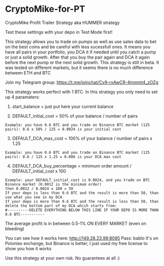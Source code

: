# CryptoMike-for-PT
CryptoMike Profit Trailer Strategy aka HUMMER strategy

Test these settings with your depo in Test Mode first!

This strategy allows you to trade on pumps as well as use sales data to bet on the best coins and be careful with less sucessfull ones.
It means you have all pairs in your portfolio, you DCA it if needed until you catch a pump or just a solid growth.
After that you buy the pair again and DCA it again before the next pump or the next solid growth.
This strategy is still in beta. It was tested on different markets, but it seems there is no much difference between ETH and BTC

Join my Telegram group: https://t.me/joinchat/Cv9-rxAwCR-4mmmt4_zOZg 

This strategy works perfect with 1 BTC.
In this strategy you only need to set up 4 paramaters:

  1. start_balance = just put here your current balance

  2. DEFAULT_initial_cost = 50% of your balance / number of pairs 

    Example: you have 0.6 BTC and you trade on Binance BTC market (125 pairs): 0.6 x 50% / 125 = 0.0024 is your initial cost

  3. DEFAULT_DCA_max_cost = 100% of your balance / number of pairs  x 1.25 

    Example: you have 0.6 BTC and you trade on Binance BTC market (125 pairs): 0.6 / 125 x 1.25 = 0.006 is your DCA max cost
    
  4. DEFAULT_DCA_buy_percentage = minimum order amount /  DEFAULT_initial_cost x 100
    
    Example: your DEFAULT_initial_cost is 0.0024, and you trade on BTC Binance market (0.0012 is the minimum order)
    then 0.0012 / 0.0024 x 100 = 50
    If your depo is less than 0.6 BTC and the result is more than 50, than use what you see in my DCA 
    If your depo is more than 0.6 BTC and the result is less than 50, than delete the bottom part of my DCA which starts from:
    #----------DELETE EVERYTHING BELOW THIS LINE IF YOUR DEPO IS MORE THAN 0.6 BTC-----------

The average profit is in between 0.5-1% ON EVERY MARKET (even on bleeding)

You can see how it works here: http://149.28.23.98:8085
Pass: bablo
It's on Poloniex exchange, but Binance is better, I just used my free license to show you how it works

Use this strategy at your own risk. No guarantees at all :)
